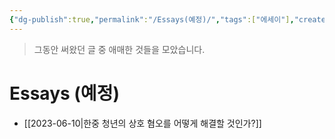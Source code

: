 ```yaml
---
{"dg-publish":true,"permalink":"/Essays(예정)/","tags":["에세이"],"created":"2024-02-08T15:32:39.848+09:00","updated":"2024-02-14T16:07:55.535+09:00"}
---
```



> 그동안 써왔던 글 중 애매한 것들을 모았습니다.

# Essays (예정)

+ [[2023-06-10\|한중 청년의 상호 혐오를 어떻게 해결할 것인가?]]